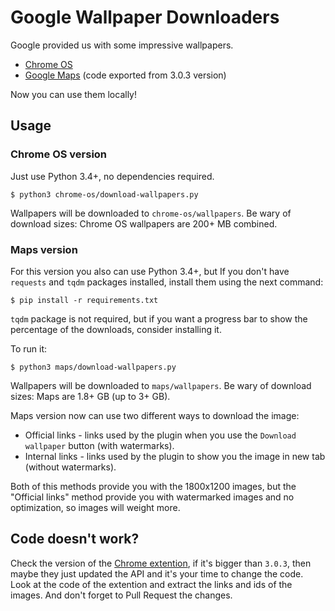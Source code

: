 # Google Wallpaper Downloaders

Google provided us with some impressive wallpapers.

* [Chrome OS][Chrome OS link]
* [Google Maps][Maps link] (code exported from 3.0.3 version)

Now you can use them locally!

## Usage

### Chrome OS version

Just use Python 3.4+, no dependencies required.
```
$ python3 chrome-os/download-wallpapers.py
```

Wallpapers will be downloaded to `chrome-os/wallpapers`.
Be wary of download sizes: Chrome OS wallpapers are 200+ MB combined.

### Maps version

For this version you also can use Python 3.4+, but If you don't have `requests` and `tqdm` packages installed, install them using the next command:
```
$ pip install -r requirements.txt
```
`tqdm` package is not required, but if you want a progress bar to show the percentage of the downloads, consider installing it.

To run it:
```
$ python3 maps/download-wallpapers.py
```

Wallpapers will be downloaded to `maps/wallpapers`.
Be wary of download sizes: Maps are 1.8+ GB (up to 3+ GB).

Maps version now can use two different ways to download the image:
* Official links - links used by the plugin when you use the `Download wallpaper` button (with watermarks).
* Internal links - links used by the plugin to show you the image in new tab (without watermarks).

Both of this methods provide you with the 1800x1200 images, but the "Official links" method provide you with watermarked images and no optimization, so images will weight more.

## Code doesn't work?
Check the version of the [Chrome extention][Maps link], if it's bigger than `3.0.3`, then maybe they just updated the API and it's your time to change the code. Look at the code of the extention and extract the links and ids of the images. And don't forget to Pull Request the changes.

[Chrome OS link]: https://chrome.google.com/webstore/detail/chrome-os-wallpapers/dkfibabkihblcenahmcdmfepojcejoan
[Maps link]: https://chrome.google.com/webstore/detail/earth-view-from-google-ma/bhloflhklmhfpedakmangadcdofhnnoh
